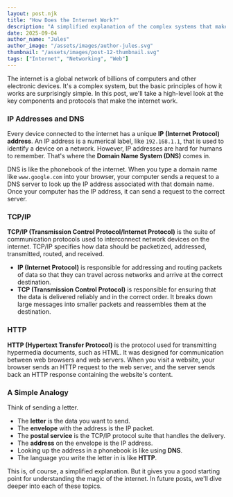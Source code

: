 ```yaml
---
layout: post.njk
title: "How Does the Internet Work?"
description: "A simplified explanation of the complex systems that make up the internet, from DNS and IP addresses to TCP/IP and HTTP."
date: 2025-09-04
author_name: "Jules"
author_image: "/assets/images/author-jules.svg"
thumbnail: "/assets/images/post-12-thumbnail.svg"
tags: ["Internet", "Networking", "Web"]
---
```


The internet is a global network of billions of computers and other electronic devices. It's a complex system, but the basic principles of how it works are surprisingly simple. In this post, we'll take a high-level look at the key components and protocols that make the internet work.

### IP Addresses and DNS

Every device connected to the internet has a unique **IP (Internet Protocol) address**. An IP address is a numerical label, like `192.168.1.1`, that is used to identify a device on a network. However, IP addresses are hard for humans to remember. That's where the **Domain Name System (DNS)** comes in.

DNS is like the phonebook of the internet. When you type a domain name like `www.google.com` into your browser, your computer sends a request to a DNS server to look up the IP address associated with that domain name. Once your computer has the IP address, it can send a request to the correct server.

### TCP/IP

**TCP/IP (Transmission Control Protocol/Internet Protocol)** is the suite of communication protocols used to interconnect network devices on the internet. TCP/IP specifies how data should be packetized, addressed, transmitted, routed, and received.

- **IP (Internet Protocol)** is responsible for addressing and routing packets of data so that they can travel across networks and arrive at the correct destination.
- **TCP (Transmission Control Protocol)** is responsible for ensuring that the data is delivered reliably and in the correct order. It breaks down large messages into smaller packets and reassembles them at the destination.

### HTTP

**HTTP (Hypertext Transfer Protocol)** is the protocol used for transmitting hypermedia documents, such as HTML. It was designed for communication between web browsers and web servers. When you visit a website, your browser sends an HTTP request to the web server, and the server sends back an HTTP response containing the website's content.

### A Simple Analogy

Think of sending a letter.
- The **letter** is the data you want to send.
- The **envelope** with the address is the IP packet.
- The **postal service** is the TCP/IP protocol suite that handles the delivery.
- The **address** on the envelope is the IP address.
- Looking up the address in a phonebook is like using **DNS**.
- The language you write the letter in is like **HTTP**.

This is, of course, a simplified explanation. But it gives you a good starting point for understanding the magic of the internet. In future posts, we'll dive deeper into each of these topics.
